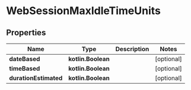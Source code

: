 
# WebSessionMaxIdleTimeUnits

## Properties
Name | Type | Description | Notes
------------ | ------------- | ------------- | -------------
**dateBased** | **kotlin.Boolean** |  |  [optional]
**timeBased** | **kotlin.Boolean** |  |  [optional]
**durationEstimated** | **kotlin.Boolean** |  |  [optional]
